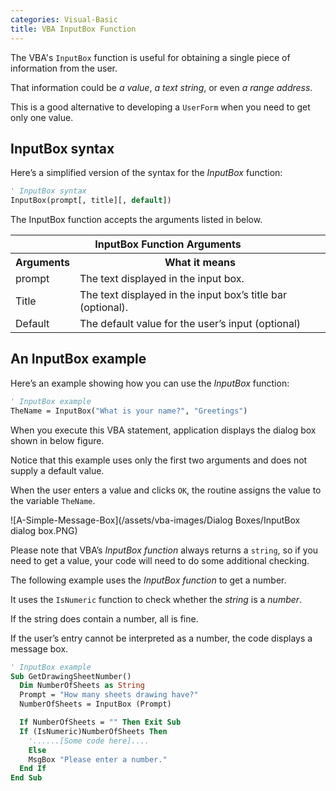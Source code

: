 ```yaml
---
categories: Visual-Basic
title: VBA InputBox Function
---
```


The VBA's `InputBox` function is useful for obtaining a single piece of information from the user. 

That information could be *a value*, *a text string*, or even *a range address*. 

This is a good alternative to developing a `UserForm` when you need to get only one value.

## InputBox syntax

Here’s a simplified version of the syntax for the *InputBox* function:

```vb
' InputBox syntax
InputBox(prompt[, title][, default])
```

The InputBox function accepts the arguments listed in below.


<table class="w3-table-all w3-mobile w3-card-4">
    <tr>
        <th class="w3-center" colspan="2">InputBox Function Arguments</th>
    </tr>
    <tr>
        <th>Arguments</th>
        <th>What it means</tr>
    </tr>
    <tr>
        <td>prompt</td>
        <td>
            The text displayed in the input box.
        </td>
    </tr>
    <tr>
        <td>Title</td>
        <td>
            The text displayed in the input box’s title bar (optional).
        </td>
    </tr>
    <tr>
        <td>Default</td>
        <td>
            The default value for the user’s input (optional)
        </td>
    </tr>
</table>

<!--

|InputBox Function Arguments|
|Arguments|What it means|
|--- |--- |
|prompt|The text displayed in the input box.|
|Title|The text displayed in the input box’s title bar (optional).|
|Default|The default value for the user’s input (optional)|

-->

## An InputBox example

Here’s an example showing how you can use the *InputBox* function:

```vb
' InputBox example
TheName = InputBox("What is your name?", "Greetings")
```

When you execute this VBA statement, application displays the dialog box shown in below figure. 

Notice that this example uses only the first two arguments and does not supply a default value. 

When the user enters a value and clicks `OK`, the routine assigns the value to the variable `TheName`.

![A-Simple-Message-Box](/assets/vba-images/Dialog Boxes/InputBox dialog box.PNG)

Please note that VBA’s *InputBox function* always returns a `string`, so if you need to get a value, your code will need to do some additional checking. 

The following example uses the *InputBox function* to get a number. 

It uses the `IsNumeric` function to check whether the *string* is a *number*. 

If the string does contain a number, all is fine. 

If the user’s entry cannot be interpreted as a number, the code displays a message box.

```vb
' InputBox example
Sub GetDrawingSheetNumber()
  Dim NumberOfSheets as String
  Prompt = "How many sheets drawing have?"
  NumberOfSheets = InputBox (Prompt)

  If NumberOfSheets = "" Then Exit Sub
  If (IsNumeric)NumberOfSheets Then
    '......[Some code here]....
    Else
    MsgBox "Please enter a number."
  End If
End Sub
```

